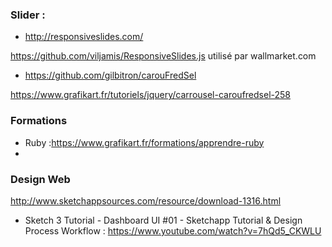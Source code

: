 ### Slider :
  - http://responsiveslides.com/
  
https://github.com/viljamis/ResponsiveSlides.js
  utilisé par wallmarket.com

- https://github.com/gilbitron/carouFredSel

https://www.grafikart.fr/tutoriels/jquery/carrousel-caroufredsel-258


### Formations

  - Ruby :https://www.grafikart.fr/formations/apprendre-ruby
  - 
  


### Design Web
http://www.sketchappsources.com/resource/download-1316.html
- Sketch 3 Tutorial - Dashboard UI #01 - Sketchapp Tutorial & Design Process Workflow : https://www.youtube.com/watch?v=7hQd5_CKWLU
  
  
